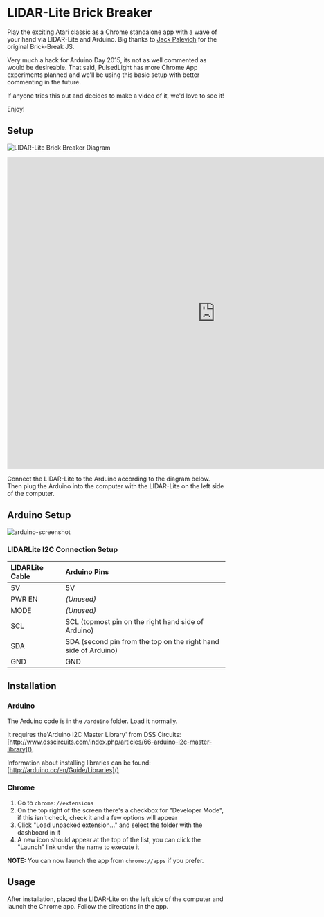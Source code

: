# LIDAR-Lite Brick Breaker

Play the exciting Atari classic as a Chrome standalone app with a wave of your hand via LIDAR-Lite and Arduino. Big thanks to [Jack Palevich](https://github.com/jackpal/jackshacks/tree/gh-pages/brickbreak) for the original Brick-Break JS. 

Very much a hack for Arduino Day 2015, its not as well commented as would be desireable. That said, PulsedLight has more Chrome App experiments planned and we'll be using this basic setup with better commenting in the future. 

If anyone tries this out and decides to make a video of it, we'd love to see it!

Enjoy!

## Setup

![LIDAR-Lite Brick Breaker Diagram](http://pulsedlight3d.net/assets.pl3d//LIDARLite-BrickBreakerDiagram.png)

<iframe width="960" height="720" src="https://www.youtube.com/embed/7yKE1Mw-p8E" frameborder="0" allowfullscreen></iframe>

Connect the LIDAR-Lite to the Arduino according to the diagram below. Then plug the Arduino into the computer with the LIDAR-Lite on the left side of the computer. 

## Arduino Setup

![arduino-screenshot](http://pulsedlight3d.net/assets.pl3d/arduino-setup.png)

### LIDARLite I2C Connection Setup
LIDARLite Cable | Arduino Pins
:---|:---
5V | 5V
PWR EN | _(Unused)_
MODE | _(Unused)_
SCL | SCL (topmost pin on the right hand side of Arduino)
SDA | SDA (second pin from the top on the right hand side of Arduino)
GND | GND

## Installation

### Arduino
The Arduino code is in the ```/arduino``` folder. Load it normally. 

It requires the'Arduino I2C Master Library' from DSS Circuits: [http://www.dsscircuits.com/index.php/articles/66-arduino-i2c-master-library](). 

Information about installing libraries can be found: [http://arduino.cc/en/Guide/Libraries]()

### Chrome
1. Go to ```chrome://extensions``` 
2. On the top right of the screen there's a checkbox for "Developer Mode", if this isn't check, check it and a few options will appear
3. Click "Load unpacked extension..." and select the folder with the dashboard in it
4. A new icon should appear at the top of the list, you can click the "Launch" link under the name to execute it

**NOTE:** You can now launch the app from ```chrome://apps``` if you prefer. 

## Usage

After installation, placed the LIDAR-Lite on the left side of the computer and launch the Chrome app. Follow the directions in the app. 
